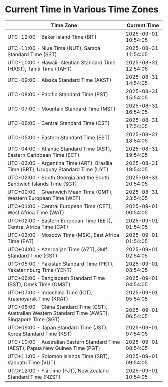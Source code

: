 # Current Time in Various Time Zones

| Time Zone | Current Time |
|-----------|--------------|
| UTC-12:00 - Baker Island Time (BIT) | 2025-09-01 10:54:05 |
| UTC-11:00 - Niue Time (NUT), Samoa Standard Time (SST) | 2025-08-31 11:54:05 |
| UTC-10:00 - Hawaii-Aleutian Standard Time (HAST), Tahiti Time (TAHT) | 2025-08-31 12:54:05 |
| UTC-09:00 - Alaska Standard Time (AKST) | 2025-08-31 14:54:05 |
| UTC-08:00 - Pacific Standard Time (PST) | 2025-08-31 15:54:05 |
| UTC-07:00 - Mountain Standard Time (MST) | 2025-08-31 16:54:05 |
| UTC-06:00 - Central Standard Time (CST) | 2025-08-31 17:54:05 |
| UTC-05:00 - Eastern Standard Time (EST) | 2025-08-31 18:54:05 |
| UTC-04:00 - Atlantic Standard Time (AST), Eastern Caribbean Time (ECT) | 2025-08-31 19:54:05 |
| UTC-03:00 - Argentina Time (ART), Brasília Time (BRT), Uruguay Standard Time (UYT) | 2025-08-31 19:54:05 |
| UTC-02:00 - South Georgia and the South Sandwich Islands Time (SGT) | 2025-08-31 20:54:05 |
| UTC±00:00 - Greenwich Mean Time (GMT), Western European Time (WET) | 2025-08-31 23:54:05 |
| UTC+01:00 - Central European Time (CET), West Africa Time (WAT) | 2025-09-01 00:54:05 |
| UTC+02:00 - Eastern European Time (EET), Central Africa Time (CAT) | 2025-09-01 01:54:05 |
| UTC+03:00 - Moscow Time (MSK), East Africa Time (EAT) | 2025-09-01 01:54:05 |
| UTC+04:00 - Azerbaijan Time (AZT), Gulf Standard Time (GST) | 2025-09-01 02:54:05 |
| UTC+05:00 - Pakistan Standard Time (PKT), Yekaterinburg Time (YEKT) | 2025-09-01 03:54:05 |
| UTC+06:00 - Bangladesh Standard Time (BST), Omsk Time (OMST) | 2025-09-01 04:54:05 |
| UTC+07:00 - Indochina Time (ICT), Krasnoyarsk Time (KRAT) | 2025-09-01 05:54:05 |
| UTC+08:00 - China Standard Time (CST), Australian Western Standard Time (AWST), Singapore Time (SGT) | 2025-09-01 06:54:05 |
| UTC+09:00 - Japan Standard Time (JST), Korea Standard Time (KST) | 2025-09-01 07:54:05 |
| UTC+10:00 - Australian Eastern Standard Time (AEST), Papua New Guinea Time (PGT) | 2025-09-01 08:54:05 |
| UTC+11:00 - Solomon Islands Time (SBT), Vanuatu Time (VUT) | 2025-09-01 09:54:05 |
| UTC+12:00 - Fiji Time (FJT), New Zealand Standard Time (NZST) | 2025-09-01 10:54:05 |
